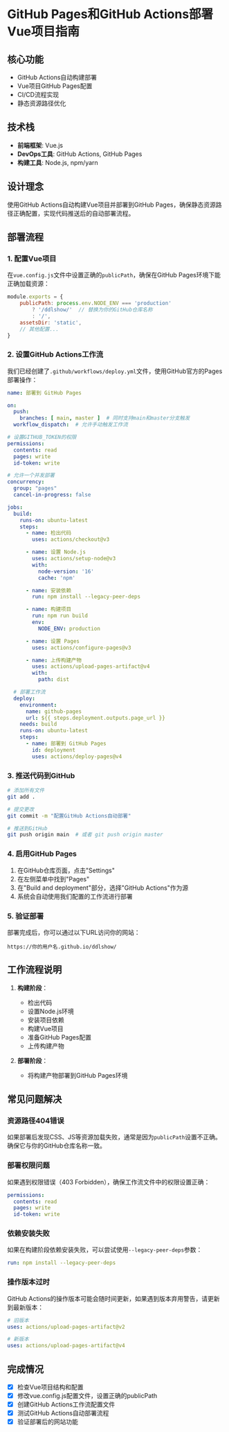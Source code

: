 # GitHub Pages和GitHub Actions部署Vue项目指南

## 核心功能

- GitHub Actions自动构建部署
- Vue项目GitHub Pages配置
- CI/CD流程实现
- 静态资源路径优化

## 技术栈

- **前端框架**: Vue.js
- **DevOps工具**: GitHub Actions, GitHub Pages
- **构建工具**: Node.js, npm/yarn

## 设计理念

使用GitHub Actions自动构建Vue项目并部署到GitHub Pages，确保静态资源路径正确配置，实现代码推送后的自动部署流程。

## 部署流程

### 1. 配置Vue项目

在`vue.config.js`文件中设置正确的`publicPath`，确保在GitHub Pages环境下能正确加载资源：

```js
module.exports = {
    publicPath: process.env.NODE_ENV === 'production'
        ? '/ddlshow/'  // 替换为你的GitHub仓库名称
        : '/',
    assetsDir: 'static',
    // 其他配置...
}
```

### 2. 设置GitHub Actions工作流

我们已经创建了`.github/workflows/deploy.yml`文件，使用GitHub官方的Pages部署操作：

```yaml
name: 部署到 GitHub Pages

on:
  push:
    branches: [ main, master ]  # 同时支持main和master分支触发
  workflow_dispatch:  # 允许手动触发工作流

# 设置GITHUB_TOKEN的权限
permissions:
  contents: read
  pages: write
  id-token: write

# 允许一个并发部署
concurrency:
  group: "pages"
  cancel-in-progress: false

jobs:
  build:
    runs-on: ubuntu-latest
    steps:
      - name: 检出代码
        uses: actions/checkout@v3

      - name: 设置 Node.js
        uses: actions/setup-node@v3
        with:
          node-version: '16'
          cache: 'npm'

      - name: 安装依赖
        run: npm install --legacy-peer-deps

      - name: 构建项目
        run: npm run build
        env:
          NODE_ENV: production

      - name: 设置 Pages
        uses: actions/configure-pages@v3

      - name: 上传构建产物
        uses: actions/upload-pages-artifact@v4
        with:
          path: dist

  # 部署工作流
  deploy:
    environment:
      name: github-pages
      url: ${{ steps.deployment.outputs.page_url }}
    needs: build
    runs-on: ubuntu-latest
    steps:
      - name: 部署到 GitHub Pages
        id: deployment
        uses: actions/deploy-pages@v4
```

### 3. 推送代码到GitHub

```bash
# 添加所有文件
git add .

# 提交更改
git commit -m "配置GitHub Actions自动部署"

# 推送到GitHub
git push origin main  # 或者 git push origin master
```

### 4. 启用GitHub Pages

1. 在GitHub仓库页面，点击"Settings"
2. 在左侧菜单中找到"Pages"
3. 在"Build and deployment"部分，选择"GitHub Actions"作为源
4. 系统会自动使用我们配置的工作流进行部署

### 5. 验证部署

部署完成后，你可以通过以下URL访问你的网站：
```
https://你的用户名.github.io/ddlshow/
```

## 工作流程说明

1. **构建阶段**：
   - 检出代码
   - 设置Node.js环境
   - 安装项目依赖
   - 构建Vue项目
   - 准备GitHub Pages配置
   - 上传构建产物

2. **部署阶段**：
   - 将构建产物部署到GitHub Pages环境

## 常见问题解决

### 资源路径404错误

如果部署后发现CSS、JS等资源加载失败，通常是因为`publicPath`设置不正确。确保它与你的GitHub仓库名称一致。

### 部署权限问题

如果遇到权限错误（403 Forbidden），确保工作流文件中的权限设置正确：
```yaml
permissions:
  contents: read
  pages: write
  id-token: write
```

### 依赖安装失败

如果在构建阶段依赖安装失败，可以尝试使用`--legacy-peer-deps`参数：
```yaml
run: npm install --legacy-peer-deps
```

### 操作版本过时

GitHub Actions的操作版本可能会随时间更新，如果遇到版本弃用警告，请更新到最新版本：
```yaml
# 旧版本
uses: actions/upload-pages-artifact@v2

# 新版本
uses: actions/upload-pages-artifact@v4
```

## 完成情况

- [X] 检查Vue项目结构和配置
- [X] 修改vue.config.js配置文件，设置正确的publicPath
- [X] 创建GitHub Actions工作流配置文件
- [X] 测试GitHub Actions自动部署流程
- [X] 验证部署后的网站功能